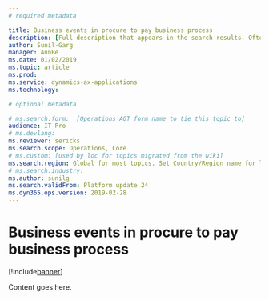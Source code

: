 ```yaml
---
# required metadata

title: Business events in procure to pay business process
description: [Full description that appears in the search results. Often the first paragraph of your topic.]
author: Sunil-Garg
manager: AnnBe
ms.date: 01/02/2019
ms.topic: article
ms.prod: 
ms.service: dynamics-ax-applications
ms.technology: 

# optional metadata

# ms.search.form:  [Operations AOT form name to tie this topic to]
audience: IT Pro
# ms.devlang: 
ms.reviewer: sericks
ms.search.scope: Operations, Core
# ms.custom: [used by loc for topics migrated from the wiki]
ms.search.region: Global for most topics. Set Country/Region name for localizations
# ms.search.industry: 
ms.author: sunilg
ms.search.validFrom: Platform update 24
ms.dyn365.ops.version: 2019-02-28
---
```


# Business events in procure to pay business process

[!include[banner](../includes/banner.md)]

Content goes here.
